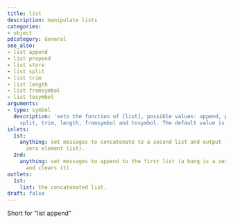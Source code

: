 ```yaml
---
title: list
description: manipulate lists
categories:
- object
pdcategory: General
see_also:
- list append
- list prepend
- list store
- list split
- list trim
- list length
- list fromsymbol
- list tosymbol
arguments:
- type: symbol
  description: 'sets the function of [list], possible values: append, prepend, store,
    split, trim, length, fromsymbol and tosymbol. The default value is ''append''.'
inlets:
  1st:
    anything: set messages to concatenate to a second list and output (a bang is a
      zero element list).
  2nd:
    anything: set messages to append to the first list (a bang is a zero element list
      and clears it).
outlets:
  1st:
    list: the concatenated list.
draft: false
---
```

Short for "list append"

